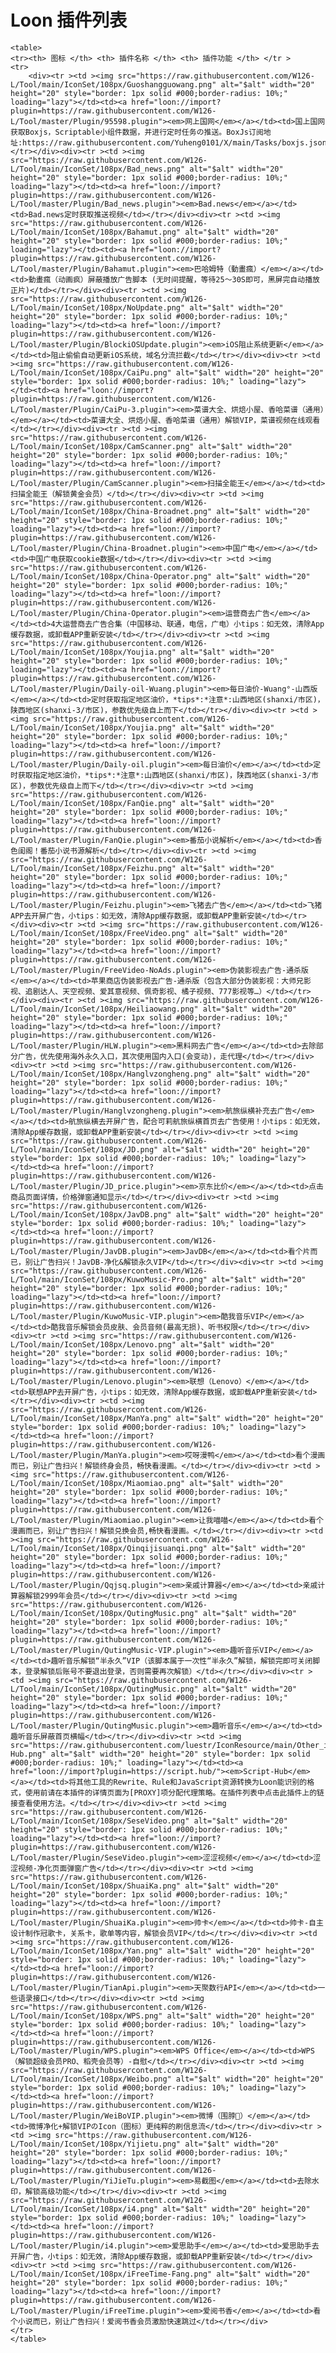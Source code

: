 # Loon 插件列表
    <table>
    <tr><th> 图标 </th> <th> 插件名称 </th> <th> 插件功能 </th> </tr >
    <tr>
		<div><tr ><td ><img src="https://raw.githubusercontent.com/W126-L/Tool/main/IconSet/108px/Guoshangguowang.png" alt="$alt" width="20" height="20" style="border: 1px solid #000;border-radius: 10%;" loading="lazy"></td><td><a href="loon://import?plugin=https://raw.githubusercontent.com/W126-L/Tool/master/Plugin/95598.plugin"><em>网上国网</em></a></td><td>国上国网获取Boxjs，Scriptable小组件数据，并进行定时任务の推送。BoxJs订阅地址:https://raw.githubusercontent.com/Yuheng0101/X/main/Tasks/boxjs.json</td></tr></div><div><tr ><td ><img src="https://raw.githubusercontent.com/W126-L/Tool/main/IconSet/108px/Bad_news.png" alt="$alt" width="20" height="20" style="border: 1px solid #000;border-radius: 10%;" loading="lazy"></td><td><a href="loon://import?plugin=https://raw.githubusercontent.com/W126-L/Tool/master/Plugin/Bad_news.plugin"><em>Bad.news</em></a></td><td>Bad.news定时获取推送视频</td></tr></div><div><tr ><td ><img src="https://raw.githubusercontent.com/W126-L/Tool/main/IconSet/108px/Bahamut.png" alt="$alt" width="20" height="20" style="border: 1px solid #000;border-radius: 10%;" loading="lazy"></td><td><a href="loon://import?plugin=https://raw.githubusercontent.com/W126-L/Tool/master/Plugin/Bahamut.plugin"><em>巴哈姆特（動畫瘋）</em></a></td><td>動畫瘋（动画疯）屏蔽播放广告脚本 (无时间提醒，等待25～30S即可，黑屏完自动播放正片)</td></tr></div><div><tr ><td ><img src="https://raw.githubusercontent.com/W126-L/Tool/main/IconSet/108px/NoUpdate.png" alt="$alt" width="20" height="20" style="border: 1px solid #000;border-radius: 10%;" loading="lazy"></td><td><a href="loon://import?plugin=https://raw.githubusercontent.com/W126-L/Tool/master/Plugin/BlockiOSUpdate.plugin"><em>iOS阻止系统更新</em></a></td><td>阻止偷偷自动更新iOS系统，域名分流拦截</td></tr></div><div><tr ><td ><img src="https://raw.githubusercontent.com/W126-L/Tool/main/IconSet/108px/CaiPu.png" alt="$alt" width="20" height="20" style="border: 1px solid #000;border-radius: 10%;" loading="lazy"></td><td><a href="loon://import?plugin=https://raw.githubusercontent.com/W126-L/Tool/master/Plugin/CaiPu-3.plugin"><em>菜谱大全、烘焙小屋、香哈菜谱（通用）</em></a></td><td>菜谱大全、烘焙小屋、香哈菜谱（通用）解锁VIP，菜谱视频在线观看</td></tr></div><div><tr ><td ><img src="https://raw.githubusercontent.com/W126-L/Tool/main/IconSet/108px/CamScanner.png" alt="$alt" width="20" height="20" style="border: 1px solid #000;border-radius: 10%;" loading="lazy"></td><td><a href="loon://import?plugin=https://raw.githubusercontent.com/W126-L/Tool/master/Plugin/CamScanner.plugin"><em>扫描全能王</em></a></td><td>扫描全能王（解锁黄金会员）</td></tr></div><div><tr ><td ><img src="https://raw.githubusercontent.com/W126-L/Tool/main/IconSet/108px/China-Broadnet.png" alt="$alt" width="20" height="20" style="border: 1px solid #000;border-radius: 10%;" loading="lazy"></td><td><a href="loon://import?plugin=https://raw.githubusercontent.com/W126-L/Tool/master/Plugin/China-Broadnet.plugin"><em>中国广电</em></a></td><td>中国广电获取cookie数据</td></tr></div><div><tr ><td ><img src="https://raw.githubusercontent.com/W126-L/Tool/main/IconSet/108px/China-Operator.png" alt="$alt" width="20" height="20" style="border: 1px solid #000;border-radius: 10%;" loading="lazy"></td><td><a href="loon://import?plugin=https://raw.githubusercontent.com/W126-L/Tool/master/Plugin/China-Operator.plugin"><em>运营商去广告</em></a></td><td>4大运营商去广告合集（中国移动、联通，电信，广电）小tips：如无效，清除App缓存数据，或卸载APP重新安装</td></tr></div><div><tr ><td ><img src="https://raw.githubusercontent.com/W126-L/Tool/main/IconSet/108px/Youjia.png" alt="$alt" width="20" height="20" style="border: 1px solid #000;border-radius: 10%;" loading="lazy"></td><td><a href="loon://import?plugin=https://raw.githubusercontent.com/W126-L/Tool/master/Plugin/Daily-oil-Wuang.plugin"><em>每日油价-Wuang°-山西版</em></a></td><td>定时获取指定地区油价，*tips*:*注意*:山西地区(shanxi/市区)，陕西地区(shanxi-3/市区)，参数优先级自上而下</td></tr></div><div><tr ><td ><img src="https://raw.githubusercontent.com/W126-L/Tool/main/IconSet/108px/Youjia.png" alt="$alt" width="20" height="20" style="border: 1px solid #000;border-radius: 10%;" loading="lazy"></td><td><a href="loon://import?plugin=https://raw.githubusercontent.com/W126-L/Tool/master/Plugin/Daily-oil.plugin"><em>每日油价</em></a></td><td>定时获取指定地区油价，*tips*:*注意*:山西地区(shanxi/市区)，陕西地区(shanxi-3/市区)，参数优先级自上而下</td></tr></div><div><tr ><td ><img src="https://raw.githubusercontent.com/W126-L/Tool/main/IconSet/108px/FanQie.png" alt="$alt" width="20" height="20" style="border: 1px solid #000;border-radius: 10%;" loading="lazy"></td><td><a href="loon://import?plugin=https://raw.githubusercontent.com/W126-L/Tool/master/Plugin/FanQie.plugin"><em>番茄小说解析</em></a></td><td>香色闺阁！番茄小说书源解析</td></tr></div><div><tr ><td ><img src="https://raw.githubusercontent.com/W126-L/Tool/main/IconSet/108px/Feizhu.png" alt="$alt" width="20" height="20" style="border: 1px solid #000;border-radius: 10%;" loading="lazy"></td><td><a href="loon://import?plugin=https://raw.githubusercontent.com/W126-L/Tool/master/Plugin/Feizhu.plugin"><em>飞猪去广告</em></a></td><td>飞猪APP去开屏广告，小tips：如无效，清除App缓存数据，或卸载APP重新安装</td></tr></div><div><tr ><td ><img src="https://raw.githubusercontent.com/W126-L/Tool/main/IconSet/108px/FreeVideo.png" alt="$alt" width="20" height="20" style="border: 1px solid #000;border-radius: 10%;" loading="lazy"></td><td><a href="loon://import?plugin=https://raw.githubusercontent.com/W126-L/Tool/master/Plugin/FreeVideo-NoAds.plugin"><em>伪装影视去广告-通杀版</em></a></td><td>苹果商店伪装影视去广告-通杀版（包含大部分伪装影视：大师兄影视、追剧达人、天空视频、爱其意视频、佩奇影视、橘子视频、777影视等…）</td></tr></div><div><tr ><td ><img src="https://raw.githubusercontent.com/W126-L/Tool/main/IconSet/108px/Heiliaowang.png" alt="$alt" width="20" height="20" style="border: 1px solid #000;border-radius: 10%;" loading="lazy"></td><td><a href="loon://import?plugin=https://raw.githubusercontent.com/W126-L/Tool/master/Plugin/HLW.plugin"><em>黑料网去广告</em></a></td><td>去除部分广告，优先使用海外永久入口，其次使用国内入口(会变动)，走代理</td></tr></div><div><tr ><td ><img src="https://raw.githubusercontent.com/W126-L/Tool/main/IconSet/108px/Hanglvzongheng.png" alt="$alt" width="20" height="20" style="border: 1px solid #000;border-radius: 10%;" loading="lazy"></td><td><a href="loon://import?plugin=https://raw.githubusercontent.com/W126-L/Tool/master/Plugin/Hanglvzongheng.plugin"><em>航旅纵横补充去广告</em></a></td><td>航旅纵横去开屏广告，配合可莉航旅纵横首页去广告使用！小tips：如无效，清除App缓存数据，或卸载APP重新安装</td></tr></div><div><tr ><td ><img src="https://raw.githubusercontent.com/W126-L/Tool/main/IconSet/108px/JD.png" alt="$alt" width="20" height="20" style="border: 1px solid #000;border-radius: 10%;" loading="lazy"></td><td><a href="loon://import?plugin=https://raw.githubusercontent.com/W126-L/Tool/master/Plugin/JD_price.plugin"><em>京东比价</em></a></td><td>点击商品页面详情，价格弹窗通知显示</td></tr></div><div><tr ><td ><img src="https://raw.githubusercontent.com/W126-L/Tool/main/IconSet/108px/JavDB.png" alt="$alt" width="20" height="20" style="border: 1px solid #000;border-radius: 10%;" loading="lazy"></td><td><a href="loon://import?plugin=https://raw.githubusercontent.com/W126-L/Tool/master/Plugin/JavDB.plugin"><em>JavDB</em></a></td><td>看个片而已，别让广告扫兴！JavDB-净化&解锁永久VIP</td></tr></div><div><tr ><td ><img src="https://raw.githubusercontent.com/W126-L/Tool/main/IconSet/108px/KuwoMusic-Pro.png" alt="$alt" width="20" height="20" style="border: 1px solid #000;border-radius: 10%;" loading="lazy"></td><td><a href="loon://import?plugin=https://raw.githubusercontent.com/W126-L/Tool/master/Plugin/KuwoMusic-VIP.plugin"><em>酷我音乐VIP</em></a></td><td>酷我音乐解锁会员皮肤、会员音频(最高无损)、听书权限</td></tr></div><div><tr ><td ><img src="https://raw.githubusercontent.com/W126-L/Tool/main/IconSet/108px/Lenovo.png" alt="$alt" width="20" height="20" style="border: 1px solid #000;border-radius: 10%;" loading="lazy"></td><td><a href="loon://import?plugin=https://raw.githubusercontent.com/W126-L/Tool/master/Plugin/Lenovo.plugin"><em>联想（Lenovo）</em></a></td><td>联想APP去开屏广告，小tips：如无效，清除App缓存数据，或卸载APP重新安装</td></tr></div><div><tr ><td ><img src="https://raw.githubusercontent.com/W126-L/Tool/main/IconSet/108px/ManYa.png" alt="$alt" width="20" height="20" style="border: 1px solid #000;border-radius: 10%;" loading="lazy"></td><td><a href="loon://import?plugin=https://raw.githubusercontent.com/W126-L/Tool/master/Plugin/ManYa.plugin"><em>哎呀漫鸭</em></a></td><td>看个漫画而已，别让广告扫兴！解锁终身会员，畅快看漫画。</td></tr></div><div><tr ><td ><img src="https://raw.githubusercontent.com/W126-L/Tool/main/IconSet/108px/Miaomiao.png" alt="$alt" width="20" height="20" style="border: 1px solid #000;border-radius: 10%;" loading="lazy"></td><td><a href="loon://import?plugin=https://raw.githubusercontent.com/W126-L/Tool/master/Plugin/Miaomiao.plugin"><em>让我喵喵</em></a></td><td>看个漫画而已，别让广告扫兴！解锁兑换会员,畅快看漫画。</td></tr></div><div><tr ><td ><img src="https://raw.githubusercontent.com/W126-L/Tool/main/IconSet/108px/Qinqijisuanqi.png" alt="$alt" width="20" height="20" style="border: 1px solid #000;border-radius: 10%;" loading="lazy"></td><td><a href="loon://import?plugin=https://raw.githubusercontent.com/W126-L/Tool/master/Plugin/Qqjsq.plugin"><em>亲戚计算器</em></a></td><td>亲戚计算器解锁2999年会员</td></tr></div><div><tr ><td ><img src="https://raw.githubusercontent.com/W126-L/Tool/main/IconSet/108px/QutingMusic.png" alt="$alt" width="20" height="20" style="border: 1px solid #000;border-radius: 10%;" loading="lazy"></td><td><a href="loon://import?plugin=https://raw.githubusercontent.com/W126-L/Tool/master/Plugin/QutingMusic-VIP.plugin"><em>趣听音乐VIP</em></a></td><td>趣听音乐解锁“半永久”VIP（该脚本属于一次性“半永久”解锁，解锁完即可关闭脚本，登录解锁后账号不要退出登录，否则需要再次解锁）</td></tr></div><div><tr ><td ><img src="https://raw.githubusercontent.com/W126-L/Tool/main/IconSet/108px/QutingMusic.png" alt="$alt" width="20" height="20" style="border: 1px solid #000;border-radius: 10%;" loading="lazy"></td><td><a href="loon://import?plugin=https://raw.githubusercontent.com/W126-L/Tool/master/Plugin/QutingMusic.plugin"><em>趣听音乐</em></a></td><td>趣听音乐屏蔽首页横幅</td></tr></div><div><tr ><td ><img src="https://raw.githubusercontent.com/luestr/IconResource/main/Other_icon/120px/Script-Hub.png" alt="$alt" width="20" height="20" style="border: 1px solid #000;border-radius: 10%;" loading="lazy"></td><td><a href="loon://import?plugin=https://script.hub/"><em>Script-Hub</em></a></td><td>将其他工具的Rewrite、Rule和JavaScript资源转换为Loon能识别的格式，使用前请在本插件的详情页面为[PROXY]项分配代理策略。在插件列表中点击此插件上的链接查看使用方法。</td></tr></div><div><tr ><td ><img src="https://raw.githubusercontent.com/W126-L/Tool/main/IconSet/108px/SeseVideo.png" alt="$alt" width="20" height="20" style="border: 1px solid #000;border-radius: 10%;" loading="lazy"></td><td><a href="loon://import?plugin=https://raw.githubusercontent.com/W126-L/Tool/master/Plugin/SeseVideo.plugin"><em>涩涩视频</em></a></td><td>涩涩视频-净化页面弹窗广告</td></tr></div><div><tr ><td ><img src="https://raw.githubusercontent.com/W126-L/Tool/main/IconSet/108px/ShuaiKa.png" alt="$alt" width="20" height="20" style="border: 1px solid #000;border-radius: 10%;" loading="lazy"></td><td><a href="loon://import?plugin=https://raw.githubusercontent.com/W126-L/Tool/master/Plugin/ShuaiKa.plugin"><em>帅卡</em></a></td><td>帅卡-自主设计制作冠歌卡，关系卡，歌单等内容，解锁会员VIP</td></tr></div><div><tr ><td ><img src="https://raw.githubusercontent.com/W126-L/Tool/main/IconSet/108px/Yan.png" alt="$alt" width="20" height="20" style="border: 1px solid #000;border-radius: 10%;" loading="lazy"></td><td><a href="loon://import?plugin=https://raw.githubusercontent.com/W126-L/Tool/master/Plugin/TianApi.plugin"><em>天聚数行API</em></a></td><td>一些语录接口</td></tr></div><div><tr ><td ><img src="https://raw.githubusercontent.com/W126-L/Tool/main/IconSet/108px/WPS.png" alt="$alt" width="20" height="20" style="border: 1px solid #000;border-radius: 10%;" loading="lazy"></td><td><a href="loon://import?plugin=https://raw.githubusercontent.com/W126-L/Tool/master/Plugin/WPS.plugin"><em>WPS Office</em></a></td><td>WPS（解锁超级会员PRO、稻壳会员等）-自慰</td></tr></div><div><tr ><td ><img src="https://raw.githubusercontent.com/W126-L/Tool/main/IconSet/108px/Weibo.png" alt="$alt" width="20" height="20" style="border: 1px solid #000;border-radius: 10%;" loading="lazy"></td><td><a href="loon://import?plugin=https://raw.githubusercontent.com/W126-L/Tool/master/Plugin/WeiBoVIP.plugin"><em>微博（围脖🧣）</em></a></td><td>微博净化+解锁VIPのIcon（图标）更纯粹的刷信息流</td></tr></div><div><tr ><td ><img src="https://raw.githubusercontent.com/W126-L/Tool/main/IconSet/108px/Yijietu.png" alt="$alt" width="20" height="20" style="border: 1px solid #000;border-radius: 10%;" loading="lazy"></td><td><a href="loon://import?plugin=https://raw.githubusercontent.com/W126-L/Tool/master/Plugin/YiJieTu.plugin"><em>易截图</em></a></td><td>去除水印，解锁高级功能</td></tr></div><div><tr ><td ><img src="https://raw.githubusercontent.com/W126-L/Tool/main/IconSet/108px/i4.png" alt="$alt" width="20" height="20" style="border: 1px solid #000;border-radius: 10%;" loading="lazy"></td><td><a href="loon://import?plugin=https://raw.githubusercontent.com/W126-L/Tool/master/Plugin/i4.plugin"><em>爱思助手</em></a></td><td>爱思助手去开屏广告，小tips：如无效，清除App缓存数据，或卸载APP重新安装</td></tr></div><div><tr ><td ><img src="https://raw.githubusercontent.com/W126-L/Tool/main/IconSet/108px/iFreeTime-Fang.png" alt="$alt" width="20" height="20" style="border: 1px solid #000;border-radius: 10%;" loading="lazy"></td><td><a href="loon://import?plugin=https://raw.githubusercontent.com/W126-L/Tool/master/Plugin/iFreeTime.plugin"><em>爱阅书香</em></a></td><td>看个小说而已，别让广告扫兴！爱阅书香会员激励快速跳过</td></tr></div>
    </tr>
    </table>